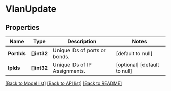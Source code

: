 # VlanUpdate

## Properties
Name | Type | Description | Notes
------------ | ------------- | ------------- | -------------
**PortIds** | **[]int32** | Unique IDs of ports or bonds. | [default to null]
**IpIds** | **[]int32** | Unique IDs of IP Assignments. | [optional] [default to null]

[[Back to Model list]](../README.md#documentation-for-models) [[Back to API list]](../README.md#documentation-for-api-endpoints) [[Back to README]](../README.md)


